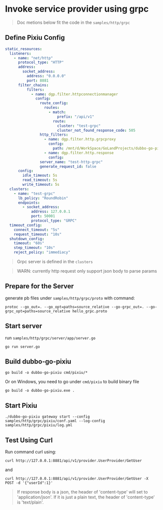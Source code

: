 # Invoke service provider using grpc

> Doc metions below fit the code in the `samples/http/grpc`

## Define Pixiu Config

```yaml
static_resources:
  listeners:
    - name: "net/http"
      protocol_type: "HTTP"
      address:
        socket_address:
          address: "0.0.0.0"
          port: 8881
      filter_chains:
          filters:
            - name: dgp.filter.httpconnectionmanager
              config:
                route_config:
                  routes:
                    - match:
                        prefix: "/api/v1"
                      route:
                        cluster: "test-grpc"
                        cluster_not_found_response_code: 505
                http_filters:
                  - name: dgp.filter.http.grpcproxy
                    config:
                      path: /mnt/d/WorkSpace/GoLandProjects/dubbo-go-pixiu/samples/http/grpc/proto
                  - name: dgp.filter.http.response
                    config:
                server_name: "test-http-grpc"
                generate_request_id: false
      config:
        idle_timeout: 5s
        read_timeout: 5s
        write_timeout: 5s
  clusters:
    - name: "test-grpc"
      lb_policy: "RoundRobin"
      endpoints:
        - socket_address:
            address: 127.0.0.1
            port: 50001
            protocol_type: "GRPC"
  timeout_config:
    connect_timeout: "5s"
    request_timeout: "10s"
  shutdown_config:
    timeout: "60s"
    step_timeout: "10s"
    reject_policy: "immediacy"
```

> Grpc server is defined in the `clusters`

> WARN: currently http request only support json body to parse params

## Prepare for the Server 

generate pb files under `samples/http/grpc/proto` with command: 

```
protoc --go_out=. --go_opt=paths=source_relative --go-grpc_out=. --go-grpc_opt=paths=source_relative hello_grpc.proto
```

## Start server 

run `samples/http/grpc/server/app/server.go`

```
go run server.go
```

## Build dubbo-go-pixiu

```
go build -o dubbo-go-pixiu cmd/pixiu/*
```

Or on Windows, you need to go under `cmd/pixiu` to build binary file

```
go build -o dubbo-go-pixiu.exe .
```

## Start Pixiu

```
./dubbo-go-pixiu gateway start --config samples/http/grpc/pixiu/conf.yaml --log-config samples/http/grpc/pixiu/log.yml
```

## Test Using Curl

Run command curl using: 

```
curl http://127.0.0.1:8881/api/v1/provider.UserProvider/GetUser
```

and 

```
curl http://127.0.0.1:8881/api/v1/provider.UserProvider/GetUser -X POST -d '{"userId":1}'
```

> If response body is a json, the header of 'content-type' will set to 'application/json'. If it is just a plain text, the header of 'content-type' is 'text/plain'.